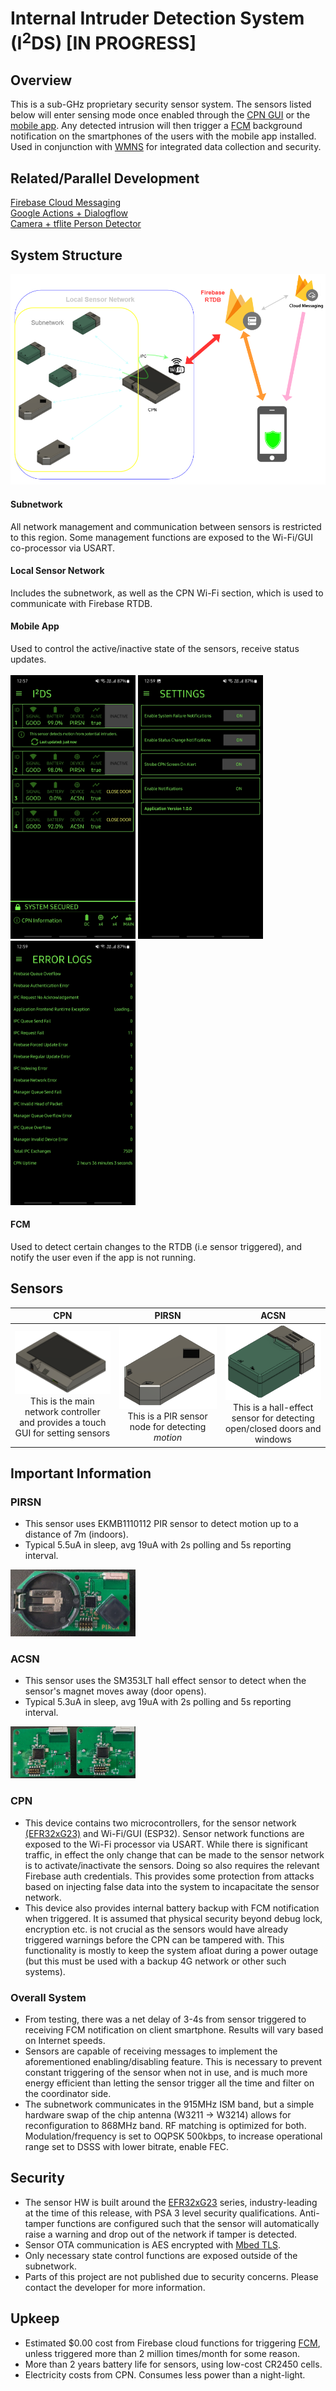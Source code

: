 # Internal Intruder Detection System (I<sup>2</sup>DS) [IN PROGRESS]

## Overview
This is a sub-GHz proprietary security sensor system. The sensors listed below will enter sensing mode once enabled through the [CPN GUI](https://github.com/edward62740/i2ds/blob/master/CPN%20ESP32/src/app_gui.cpp) or the [mobile app](https://github.com/edward62740/i2ds/tree/master/App). Any detected intrusion will then trigger a [FCM](https://github.com/edward62740/i2ds-fcm) background notification on the smartphones of the users with the mobile app installed.
Used in conjunction with [WMNS](https://github.com/edward62740/Wireless-Mesh-Network-System) for integrated data collection and security.

## Related/Parallel Development
[Firebase Cloud Messaging](https://github.com/edward62740/i2ds-fcm)<br>
[Google Actions + Dialogflow](https://github.com/edward62740/i2ds-assistant)<br>
[Camera + tflite Person Detector](https://github.com/edward62740/i2ds-sentinel)<br>

## System Structure
![](https://github.com/edward62740/i2ds/blob/master/Documentation/functional.png)
#### Subnetwork
All network management and communication between sensors is restricted to this region. Some management functions are exposed to the Wi-Fi/GUI co-processor via USART.
#### Local Sensor Network
Includes the subnetwork, as well as the CPN Wi-Fi section, which is used to communicate with Firebase RTDB.
#### Mobile App
Used to control the active/inactive state of the sensors, receive status updates.<br><br>
<img src="https://github.com/edward62740/i2ds/blob/master/Documentation/App-main.jpg" alt="App" width="200"/>
<img src="https://github.com/edward62740/i2ds/blob/master/Documentation/App-settings.jpg" alt="App" width="200"/>
<img src="https://github.com/edward62740/i2ds/blob/master/Documentation/App-errors.jpg" alt="App" width="200"/>
#### FCM
Used to detect certain changes to the RTDB (i.e sensor triggered), and notify the user even if the app is not running.

 
 ## Sensors
 CPN             |  PIRSN      |  ACSN
:-------------------------:|:-------------------------:|:-------------------------:
<img src="https://github.com/edward62740/i2ds/blob/master/Documentation/ic_cpn.png" alt="CPN" width="200"/><br />This is the main network controller <br> and provides a touch GUI for setting sensors|<img src="https://github.com/edward62740/i2ds/blob/master/Documentation/ic_pirsn.png" alt="PIRSN" width="200"/><br />This is a PIR sensor node for detecting *motion* |  <img src="https://github.com/edward62740/i2ds/blob/master/Documentation/ic_acsn.png" alt="ACSN" width="200"/><br />This is a hall-effect sensor for detecting <br> open/closed doors and windows

## Important Information
### PIRSN
* This sensor uses EKMB1110112 PIR sensor to detect motion up to a distance of 7m (indoors).
* Typical 5.5uA in sleep, avg 19uA with 2s polling and 5s reporting interval.
<img src="https://github.com/edward62740/I2DS/blob/master/Documentation/prod-pirsn.jpg" alt="pirsn" width="200"/>


### ACSN
* This sensor uses the SM353LT hall effect sensor to detect when the sensor's magnet moves away (door opens).
* Typical 5.3uA in sleep, avg 19uA with 2s polling and 5s reporting interval.
<img src="https://github.com/edward62740/I2DS/blob/master/Documentation/prod-acsn.jpg" alt="pirsn" width="200"/>

### CPN
* This device contains two microcontrollers, for the sensor network [(EFR32xG23)](https://www.silabs.com/wireless/proprietary/efr32fg23-sub-ghz-wireless-soc) and Wi-Fi/GUI (ESP32). Sensor network functions are exposed to the Wi-Fi processor via USART. While there is significant traffic, in effect the only change that can be made to the sensor network is to activate/inactivate the sensors. Doing so also requires the relevant Firebase auth credentials. This provides some protection from attacks based on injecting false data into the system to incapacitate the sensor network.
* This device also provides internal battery backup with FCM notification when triggered. It is assumed that physical security beyond debug lock, encryption etc. is not crucial as the sensors would have already triggered warnings before the CPN can be tampered with. This functionality is mostly to keep the system afloat during a power outage (but this must be used with a backup 4G network or other such systems).
### Overall System
* From testing, there was a net delay of 3-4s from sensor triggered to receiving FCM notification on client smartphone. Results will vary based on Internet speeds.
* Sensors are capable of receiving messages to implement the aforementioned enabling/disabling feature. This is necessary to prevent constant triggering of the sensor when not in use, and is much more energy efficient than letting the sensor trigger all the time and filter on the coordinator side.
* The subnetwork communicates in the 915MHz ISM band, but a simple hardware swap of the chip antenna (W3211 -> W3214) allows for reconfiguration to 868MHz band. RF matching is optimized for both. Modulation/frequency is set to OQPSK 500kbps, to increase operational range set to DSSS with lower bitrate, enable FEC.

## Security
* The sensor HW is built around the [EFR32xG23](https://www.silabs.com/wireless/proprietary/efr32fg23-sub-ghz-wireless-soc) series, industry-leading at the time of this release, with PSA 3 level security qualifications. Anti-tamper functions are configured such that the sensor will automatically raise a warning and drop out of the network if tamper is detected.
* Sensor OTA communication is AES encrypted with [Mbed TLS](https://github.com/Mbed-TLS/mbedtls).
* Only necessary state control functions are exposed outside of the subnetwork.
* Parts of this project are not published due to security concerns. Please contact the developer for more information.

## Upkeep
* Estimated $0.00 cost from Firebase cloud functions for triggering [FCM](https://github.com/edward62740/i2ds-fcm), unless triggered more than 2 million times/month for some reason.
* More than 2 years battery life for sensors, using low-cost CR2450 cells.
* Electricity costs from CPN. Consumes less power than a night-light.


